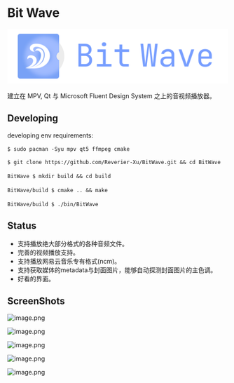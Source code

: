 # Bit Wave

![](src/resources/assets/logo-full.svg)

建立在 MPV, Qt 与 Microsoft Fluent Design System 之上的音视频播放器。

## Developing

developing env requirements:
```
$ sudo pacman -Syu mpv qt5 ffmpeg cmake
```

```
$ git clone https://github.com/Reverier-Xu/BitWave.git && cd BitWave

BitWave $ mkdir build && cd build

BitWave/build $ cmake .. && make

BitWave/build $ ./bin/BitWave
```

## Status

- 支持播放绝大部分格式的各种音频文件。
- 完善的视频播放支持。
- 支持播放网易云音乐专有格式(ncm)。
- 支持获取媒体的metadata与封面图片，能够自动探测封面图片的主色调。
- 好看的界面。

## ScreenShots

![image.png](https://i.loli.net/2021/08/30/9B5DjOXR8uHKAme.png)

![image.png](https://i.loli.net/2021/08/30/2t74vKisSfbJl9o.png)

![image.png](https://i.loli.net/2021/08/30/ELjMKmfZVQN5sUJ.png)

![image.png](https://i.loli.net/2021/08/30/Hun5ckty1lDRGZB.png)

![image.png](https://i.loli.net/2021/08/30/AfJnXCY9ztcUqrg.png)
